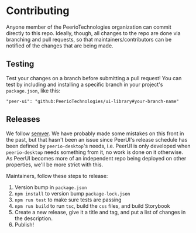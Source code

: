 # Contributing

Anyone member of the PeerioTechnologies organization can commit directly to this repo. Ideally, though, all changes to the repo are done via branching and pull requests, so that maintainers/contributors can be notified of the changes that are being made.

## Testing

Test your changes on a branch before submitting a pull request! You can test by including and installing a specific branch in your project's `package.json`, like this:

`"peer-ui": "github:PeerioTechnologies/ui-library#your-branch-name"`

## Releases

We follow [semver](https://semver.org/). We have probably made some mistakes on this front in the past, but that hasn't been an issue since PeerUI's release schedule has been defined by `peerio-desktop`'s needs, i.e. PeerUI is only developed when `peerio-desktop` needs something from it, no work is done on it otherwise. As PeerUI becomes more of an independent repo being deployed on other properties, we'll be more strict with this.

Maintainers, follow these steps to release:

1. Version bump in `package.json`
1. `npm install` to version bump `package-lock.json`
1. `npm run test` to make sure tests are passing
1. `npm run build` to run `tsc`, build the `css` files, and build Storybook
1. Create a new release, give it a title and tag, and put a list of changes in the description.
1. Publish!
